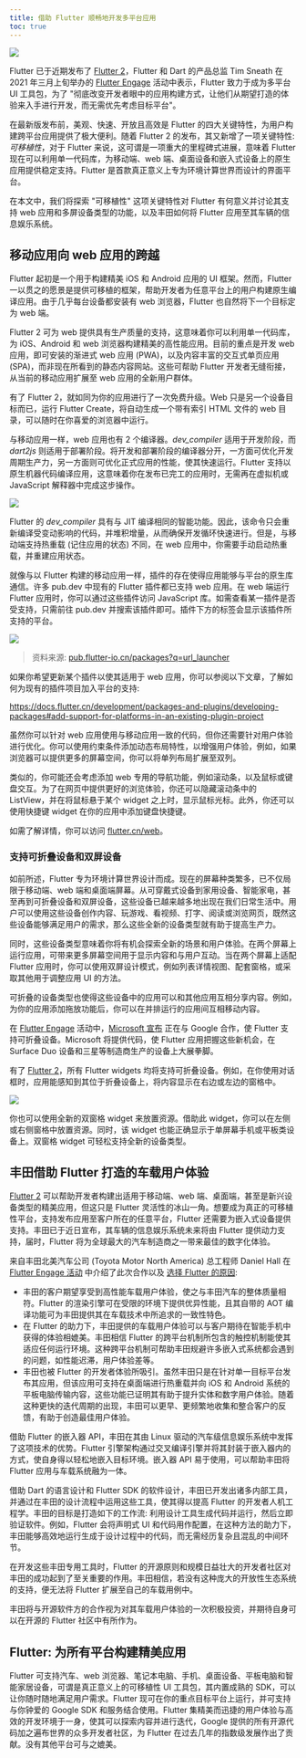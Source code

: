 ```yaml
---
title: 借助 Flutter 顺畅地开发多平台应用
toc: true
---
```


![]({{site.flutter-files-cn}}posts/images/2021/04/VdWBeY.png)

Flutter 已于近期发布了 [Flutter 2](https://flutter.cn/posts/announcing-flutter-2)，Flutter 和 Dart 的产品总监 Tim Sneath 在 2021 年三月上旬举办的 [Flutter Engage](https://flutter.cn/posts/flutter-engage-event-recap) 活动中表示，Flutter 致力于成为多平台 UI 工具包，为了 "彻底改变开发者眼中的应用构建方式，让他们从期望打造的体验来入手进行开发，而无需优先考虑目标平台"。

在最新版发布前，美观、快速、开放且高效是 Flutter 的四大关键特性，为用户构建跨平台应用提供了极大便利。随着 Flutter 2 的发布，其又新增了一项关键特性: *可移植性*，对于 Flutter 来说，这可谓是一项重大的里程碑式进展，意味着 Flutter 现在可以利用单一代码库，为移动端、web 端、桌面设备和嵌入式设备上的原生应用提供稳定支持。Flutter 是首款真正意义上专为环境计算世界而设计的界面平台。

在本文中，我们将探索 "可移植性" 这项关键特性对 Flutter 有何意义并讨论其支持 web 应用和多屏设备类型的功能，以及丰田如何将 Flutter 应用至其车辆的信息娱乐系统。

## **移动应用向 web 应用的跨越**

Flutter 起初是一个用于构建精美 iOS 和 Android 应用的 UI 框架。然而，Flutter 一以贯之的愿景是提供可移植的框架，帮助开发者为任意平台上的用户构建原生编译应用。由于几乎每台设备都安装有 web 浏览器，Flutter 也自然将下一个目标定为 web 端。

Flutter 2 可为 web 提供具有生产质量的支持，这意味着你可以利用单一代码库，为 iOS、Android 和 web 浏览器构建精美的高性能应用。目前的重点是开发 web 应用，即可安装的渐进式 web 应用 (PWA)，以及内容丰富的交互式单页应用 (SPA)，而非现在所看到的静态内容网站。这些可帮助 Flutter 开发者无缝衔接，从当前的移动应用扩展至 web 应用的全新用户群体。

有了 Flutter 2，就如同为你的应用进行了一次免费升级。Web 只是另一个设备目标而已，运行 Flutter Create，将自动生成一个带有索引 HTML 文件的 web 目录，可以随时在你喜爱的浏览器中运行。

与移动应用一样，web 应用也有 2 个编译器。*dev_compiler* 适用于开发阶段，而 *dart2js* 则适用于部署阶段。将开发和部署阶段的编译器分开，一方面可优化开发周期生产力，另一方面则可优化正式应用的性能，使其快速运行。Flutter 支持以原生机器代码编译应用，这意味着你在发布已完工的应用时，无需再在虚拟机或 JavaScript 解释器中完成这步操作。

![]({{site.flutter-files-cn}}posts/images/2021/04/SjbcQq.png)

Flutter 的 *dev_compiler* 具有与 JIT 编译相同的智能功能。因此，该命令只会重新编译受变动影响的代码，并堆积增量，从而确保开发循环快速进行。但是，与移动端支持热重载 (记住应用的状态) 不同，在 web 应用中，你需要手动启动热重载，并重建应用状态。

就像与以 Flutter 构建的移动应用一样，插件的存在使得应用能够与平台的原生库通信。许多 pub.dev 中现有的 Flutter 插件都已支持 web 应用。在 web 端运行 Flutter 应用时，你可以通过这些插件访问 JavaScript 库。如需查看某一插件是否受支持，只需前往 pub.dev 并搜索该插件即可。插件下方的标签会显示该插件所支持的平台。

![]({{site.flutter-files-cn}}posts/images/2021/04/4OS8ol.png)

> 资料来源: [pub.flutter-io.cn/packages?q=url_launcher](https://pub.flutter-io.cn/packages?q=url_launcher)

如果你希望更新某个插件以使其适用于 web 应用，你可以参阅以下文章，了解如何为现有的插件项目加入平台的支持:

[https://docs.flutter.cn/development/packages-and-plugins/developing-packages#add-support-for-platforms-in-an-existing-plugin-project
](https://docs.flutter.cn/development/packages-and-plugins/developing-packages#add-support-for-platforms-in-an-existing-plugin-project)

虽然你可以针对 web 应用使用与移动应用一致的代码，但你还需要针对用户体验进行优化。你可以使用约束条件添加动态布局特性，以增强用户体验，例如，如果浏览器可以提供更多的屏幕空间，你可以将单列布局扩展至双列。

类似的，你可能还会考虑添加 web 专用的导航功能，例如滚动条，以及鼠标或键盘交互。为了在网页中提供更好的浏览体验，你还可以隐藏滚动条中的 ListView，并在将鼠标悬于某个 widget 之上时，显示鼠标光标。此外，你还可以使用快捷键 widget 在你的应用中添加键盘快捷键。

如需了解详情，你可以访问 [flutter.cn/web](https://flutter.cn/web)。

### **支持可折叠设备和双屏设备**

如前所述，Flutter 专为环境计算世界设计而成。现在的屏幕种类繁多，已不仅局限于移动端、web 端和桌面端屏幕。从可穿戴式设备到家用设备、智能家电，甚至再到可折叠设备和双屏设备，这些设备已越来越多地出现在我们日常生活中。用户可以使用这些设备创作内容、玩游戏、看视频、打字、阅读或浏览网页，既然这些设备能够满足用户的需求，那么这些全新的设备类型就有助于提高生产力。

同时，这些设备类型意味着你将有机会探索全新的场景和用户体验。在两个屏幕上运行应用，可带来更多屏幕空间用于显示内容和与用户互动。当在两个屏幕上适配 Flutter 应用时，你可以使用双屏设计模式，例如列表详情视图、配套窗格，或采取其他用于调整应用 UI 的方法。

可折叠的设备类型也使得这些设备中的应用可以和其他应用互相分享内容。例如，为你的应用添加拖放功能后，你可以在并排运行的应用间互相移动内容。

在 [Flutter Engage](https://flutter.cn/posts/flutter-engage-event-recap) 活动中，[Microsoft 宣布]({{site.bili.video}}/bv1g64y117Jo) 正在与 Google 合作，使 Flutter 支持可折叠设备。Microsoft 将提供代码，使 Flutter 应用把握这些新机会，在 Surface Duo 设备和三星等制造商生产的设备上大展拳脚。

有了 [Flutter 2](https://flutter.cn/posts/whats-new-in-flutter-2-0)，所有 Flutter widgets 均将支持可折叠设备。例如，在你使用对话框时，应用能感知到其位于折叠设备上，将内容显示在右边或左边的窗格中。

![]({{site.flutter-files-cn}}posts/images/2021/04/7msNxm.png)

你也可以使用全新的双窗格 widget 来放置资源。借助此 widget，你可以在左侧或右侧窗格中放置资源。同时，该 widget 也能正确显示于单屏幕手机或平板类设备上。双窗格 widget 可轻松支持全新的设备类型。

## **丰田借助 Flutter 打造的车载用户体验**

[Flutter 2](https://flutter.cn/posts/whats-new-in-flutter-2-0) 可以帮助开发者构建出适用于移动端、web 端、桌面端，甚至是新兴设备类型的精美应用，但这只是 Flutter 灵活性的冰山一角。想要成为真正的可移植性平台，支持发布应用至客户所在的任意平台，Flutter 还需要为嵌入式设备提供支持。丰田已于近日宣布，其车辆的信息娱乐系统未来将由 Flutter 提供动力支持，届时，Flutter 将为全球最大的汽车制造商之一带来最佳的数字化体验。

来自丰田北美汽车公司 (Toyota Motor North America) 总工程师 Daniel Hall 在 [Flutter Engage 活动](https://flutter.cn/posts/flutter-engage-event-recap) 中介绍了此次合作以及 [选择 Flutter 的原因]({{site.bili.video}}/bv1g64y117Jo):

* 丰田的客户期望享受到高性能车载用户体验，使之与丰田汽车的整体质量相符。Flutter 的渲染引擎可在受限的环境下提供优异性能，且其自带的 AOT 编译功能可为丰田提供其在车载技术中所追求的一致性特色。
* 在 Flutter 的助力下，丰田提供的车载用户体验可以与客户期待在智能手机中获得的体验相媲美。丰田相信 Flutter 的跨平台机制所包含的触控机制能使其适应任何运行环境。这种跨平台机制可帮助丰田规避许多嵌入式系统都会遇到的问题，如性能迟滞，用户体验差等。
* 丰田也被 Flutter 的开发者体验所吸引。虽然丰田只是在针对单一目标平台发布其应用，但该应用可支持在桌面端进行热重载并向 iOS 和 Android 系统的平板电脑传输内容，这些功能已证明其有助于提升实体和数字用户体验。随着这种更快的迭代周期的出现，丰田可以更早、更频繁地收集和整合客户的反馈，有助于创造最佳用户体验。

借助 Flutter 的嵌入器 API，丰田在其由 Linux 驱动的汽车级信息娱乐系统中发挥了这项技术的优势。Flutter 引擎架构通过交叉编译引擎并将其封装于嵌入器内的方式，使自身得以轻松地嵌入目标环境。嵌入器 API 易于使用，可以帮助丰田将 Flutter 应用与车载系统融为一体。

借助 Dart 的语言设计和 Flutter SDK 的软件设计，丰田已开发出诸多内部工具，并通过在丰田的设计流程中运用这些工具，使其得以提高 Flutter 的开发者人机工程学。丰田的目标是打造如下的工作流: 利用设计工具生成代码并运行，然后立即验证软件。例如，Flutter 会将声明式 UI 和代码用作配置，在这种方法的助力下，丰田能够高效地运行生成于设计过程中的代码，而无需经历复杂且混乱的中间环节。

在开发这些丰田专用工具时，Flutter 的开源原则和规模日益壮大的开发者社区对丰田的成功起到了至关重要的作用。丰田相信，若没有这种庞大的开放性生态系统的支持，便无法将 Flutter 扩展至自己的车载用例中。

丰田将与开源软件方的合作视为对其车载用户体验的一次积极投资，并期待自身可以在开源的 Flutter 社区中有所作为。

## **Flutter: 为所有平台构建精美应用**

Flutter 可支持汽车、web 浏览器、笔记本电脑、手机、桌面设备、平板电脑和智能家居设备，可谓是真正意义上的可移植性 UI 工具包，其内置成熟的 SDK，可以让你随时随地满足用户需求。Flutter 现可在你的重点目标平台上运行，并可支持与你钟爱的 Google SDK 和服务结合使用。Flutter 集精美而迅捷的用户体验与高效的开发环境于一身，使其可以探索内容并进行迭代，Google 提供的所有开源代码加之遍布世界的众多开发者社区，为 Flutter 在过去几年的指数级发展作出了贡献。没有其他平台可与之媲美。
